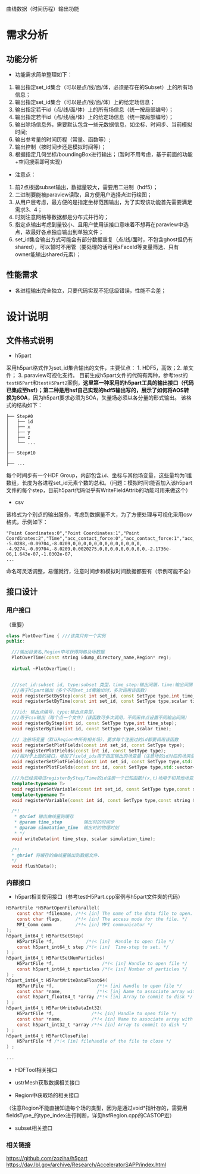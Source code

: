  曲线数据（时间历程）输出功能

# 需求分析 

## 功能分析

 - 功能需求简单整理如下：  

 1. 输出指定set_id集合（可以是点/线/面/体，必须是存在的Subset）上的所有场信息；  
 2. 输出指定set_id集合（可以是点/线/面/体）上的给定场信息；  
 3. 输出指定若干id（点/线/面/体）上的所有场信息（统一按局部编号）；  
 4. 输出指定若干id（点/线/面/体）上的给定场信息（统一按局部编号）；  
 5. 输出除场信息外，需要默认包含一些元数据信息，如坐标、时间步、当前模拟时间;  
 6. 输出参考量的时间历程（常量、函数等）;  
 7. 输出控制（按时间步还是模拟时间等）；  
 8. 根据指定几何坐标/boundingBox进行输出；（暂时不用考虑，基于前面的功能+空间搜索即可实现）  
 

 - 注意点：  

 1. 前2点根据subset输出，数据量较大，需要用二进制（hdf5）；  
 2. 二进制要能被paraview读取，且方便用户选择点进行绘图；  
 3. 从用户层考虑，最方便的是指定坐标范围输出，为了实现该功能首先需要满足需求3、4；  
 4. 时刻注意网格等数据都是分布式并行的；  
 5. 指定点输出考虑到量较小、且用户使用该接口意味着不想再在paraview中选点，故最好各点独自输出到单独文件；  
 6. set_id集合输出方式可能会有部分数据重复（点/线/面时，不包含ghost但仍有shared），可以暂时不用管（要处理的话可用sFaceId等变量筛选、只有owner能输出shared元素）；  

## 性能需求

- 各进程输出完全独立，只要代码实现不犯低级错误，性能不会差；  
 
# 设计说明

## 文件格式说明

- h5part

采用h5part格式作为set_id集合输出的文件，主要优点： 1. HDF5，高效；2. 单文件； 3. paraview可视化支持。  目前生成h5part文件的代码有两种，参考test的`testH5Part`和`testH5Part2`案例，**这里第一种采用的h5part工具的输出接口（代码已集成至hsf）；第二种是用hsf自己实现的hdf5输出写的，展示了如何将AOS转换为SOA**，因为h5part要求必须为SOA，矢量场必须以各分量的形式输出。
该格式的结构如下：  

```
├── Step#0
│   ├── id
│   ├── x
│   ├── y
│   ├── z
│   └── ...  
│   
├── Step#10
│   
├── ...
```

每个时间步有一个HDF Group，内部包含`id`、坐标与其他场变量，这些量均为1维数组，长度为各进程set_id元素个数的总和。（问题：模拟时间t能否加入该h5part文件的每个step，目前h5part代码似乎有WriteFieldAttrib的功能可用来做这个）  


- csv

该格式为个别点的输出服务，考虑到数据量不大，为了方便处理与可视化采用csv格式，示例如下：  

```
"Point Coordinates:0","Point Coordinates:1","Point Coordinates:2","Time","acc_contact_force:0","acc_contact_force:1","acc_contact_force:2","applied_force:0","applied_force:1","applied_force:2","contatc_force:0","contatc_force:1","contatc_force:2","internal_force:0","internal_force:1","internal_force:2"
-5.0288,-0.09704,-8.0209,0,0,0,0,0,0,0,0,0,0,0,0,0,
-4.9274,-0.09704,-8.0209,0.0020275,0,0,0,0,0,0,0,0,0,-2.1736e-06,1.643e-07,-1.0302e-07,
...
```

命名可灵活调整，易懂就行，注意时间步和模拟时间数据都要有（示例可能不全）  


## 接口设计


### 用户接口

（重要）

```cpp
class PlotOverTime { ///该类只有一个实例
public:

  ///输出目录名,Region中可获得网格及场数据
  PlotOverTime(const string &dump_directory_name,Region* reg);
  
  virtual ~PlotOverTime();


  ///set_id:subset id, type:subset 类型，time_step:输出间隔，time:输出间隔
  ///用于h5part输出（多个不同set_id需输出时，多次调用该函数）
  void registerSetByStep(const int set_id, const SetType type,int time_step);
  void registerSetByTime(const int set_id, const SetType type,scalar time);

  ///id: 输出点编号，type:输出点类型，
  ///用于csv输出（每个点一个文件）（该函数可多次调用，不同采样点设置不同输出间隔）
  void registerByStep(int id, const SetType type,int time_step);
  void registerByTime(int id, const SetType type,scalar time);

  /// 注册场变量（默认Region中所有相关场），要求每个注册过的id都要调用该函数
  void registerSetPlotFields(const int set_id, const SetType type);
  void registerPlotFields(const int id, const SetType type);
  ///相对于上面的接口，增加了field_ids用于指定输出的场变量（注意场的id对应的场类型与type要对应）
  void registerSetPlotFields(const int set_id, const SetType type,std::vector<int> &field_ids);
  void registerPlotFields(const int id, const SetType type,std::vector<int> &field_ids);

  ///为已经调用过registerByStep/Time的id注册一个已知函数f(x,t)场用于和其他场变量对比，x为点的坐标,t为模拟时间，模板T可为label/scalar/Tensor1<scalar>/Tensor1<label>类型
  template<typename T>
  void registerSetVariable(const int set_id, const SetType type,const string &VariableName, const Coefficient<T>& f);
  template<typename T>
  void registerVariable(const int id, const SetType type,const string &VariableName, const Coefficient<T>& f);

  /*!
   * @brief 输出曲线量到缓存
   * @param time_step        输出时的时间步
   * @param simulation_time  输出时的物理时刻
   * */
  void writeData(int time_step, scalar simulation_time);

  /*!
  * @brief 将缓存的曲线量输出到数据文件.
  */
  void flushData();

```


### 内部接口

- h5part相关使用接口（参考testH5Part.cpp案例与h5part文件夹的代码）

```C
H5PartFile *H5PartOpenFileParallel(
    const char *filename, /*!< [in] The name of the data file to open. */
    const char flags,     /*!< [in] The access mode for the file. */
    MPI_Comm comm         /*!< [in] MPI communicator */
);
h5part_int64_t H5PartSetStep(
    H5PartFile *f,            /*!< [in]  Handle to open file */
    const h5part_int64_t step /*!< [in]  Time-step to set. */
) ;
h5part_int64_t H5PartSetNumParticles(
    H5PartFile *f,                  /*!< [in] Handle to open file */
    const h5part_int64_t nparticles /*!< [in] Number of particles */
) ;
h5part_int64_t H5PartWriteDataFloat64(
    H5PartFile *f,                /*!< [in] Handle to open file */
    const char *name,             /*!< [in] Name to associate array with */
    const h5part_float64_t *array /*!< [in] Array to commit to disk */
) ;
h5part_int64_t H5PartWriteDataInt32(
    H5PartFile *f,              /*!< [in] Handle to open file */
    const char *name,           /*!< [in] Name to associate array with */
    const h5part_int32_t *array /*!< [in] Array to commit to disk */
) ;
h5part_int64_t H5PartCloseFile(
    H5PartFile *f /*!< [in] filehandle of the file to close */
) ;

...
```

- HDFTool相关接口

- ustrMesh获取数据相关接口

- Region中获取场的相关接口

（注意Region不能直接知道每个场的类型，因为是通过void*指针存的，需要用fieldsType_的type_index进行判断，详见hsfRegion.cpp的CASTOP宏）

- subset相关接口

### 相关链接

<https://github.com/zoziha/h5part>  
<https://dav.lbl.gov/archive/Research/AcceleratorSAPP/index.html>  


